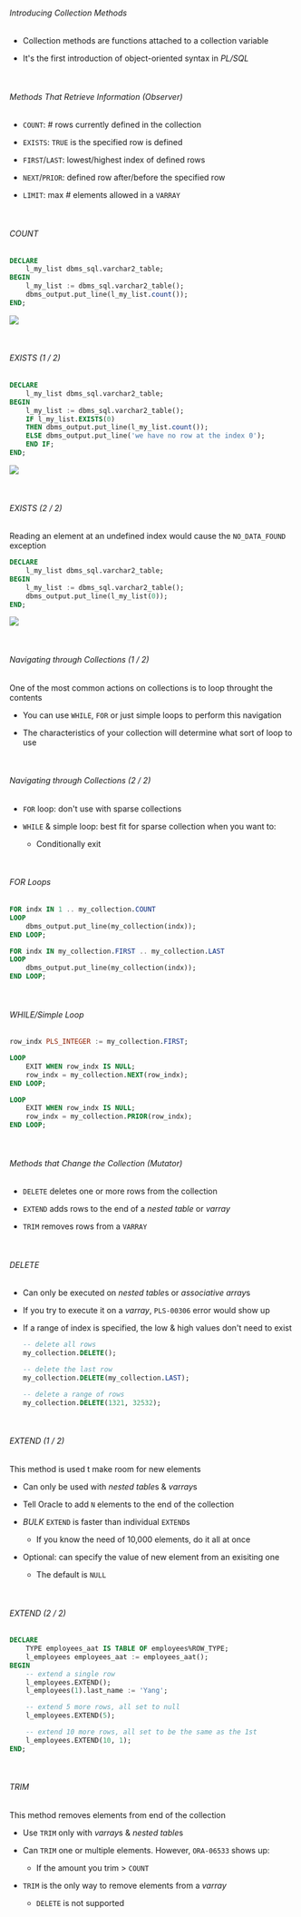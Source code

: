 ###### Introducing Collection Methods

- Collection methods are functions attached to a collection variable

- It's the first introduction of object-oriented syntax in *PL/SQL*

    

###### Methods That Retrieve Information (Observer)

- `COUNT`: # rows currently defined in the collection

- `EXISTS`: `TRUE` is the specified row is defined

- `FIRST`/`LAST`: lowest/highest index of defined rows

- `NEXT`/`PRIOR`: defined row after/before the specified row

- `LIMIT`: max # elements allowed in a `VARRAY`

    

###### COUNT

```sql
DECLARE
    l_my_list dbms_sql.varchar2_table;
BEGIN
    l_my_list := dbms_sql.varchar2_table();
    dbms_output.put_line(l_my_list.count());
END;
```

![](C:\Users\yangs\AppData\Roaming\marktext\images\2023-12-23-08-07-45-image.png)

    

###### EXISTS (1 / 2)

```sql
DECLARE
    l_my_list dbms_sql.varchar2_table;
BEGIN
    l_my_list := dbms_sql.varchar2_table();
    IF l_my_list.EXISTS(0)
    THEN dbms_output.put_line(l_my_list.count());
    ELSE dbms_output.put_line('we have no row at the index 0');
    END IF;
END;
```

![](C:\Users\yangs\AppData\Roaming\marktext\images\2023-12-23-08-09-45-image.png)

    

###### EXISTS (2 / 2)

Reading an element at an undefined index would cause the `NO_DATA_FOUND` exception

```sql
DECLARE
    l_my_list dbms_sql.varchar2_table;
BEGIN
    l_my_list := dbms_sql.varchar2_table();
    dbms_output.put_line(l_my_list(0));
END;
```

![](C:\Users\yangs\AppData\Roaming\marktext\images\2023-12-23-08-17-23-image.png)

    

###### Navigating through Collections (1 / 2)

One of the most common actions on collections is to loop throught the contents

- You can use `WHILE`, `FOR` or just simple loops to perform this navigation

- The characteristics of your collection will determine what sort of loop to use

    

###### Navigating through Collections (2 / 2)

- `FOR` loop: don't use with sparse collections

- `WHILE` & simple loop: best fit for sparse collection when you want to:
  
  - Conditionally exit

    

###### FOR Loops

```sql
FOR indx IN 1 .. my_collection.COUNT
LOOP
    dbms_output.put_line(my_collection(indx));
END LOOP;
```

```sql
FOR indx IN my_collection.FIRST .. my_collection.LAST
LOOP
    dbms_output.put_line(my_collection(indx));
END LOOP;
```

    

###### WHILE/Simple Loop

```sql
row_indx PLS_INTEGER := my_collection.FIRST;
```

```sql
LOOP
    EXIT WHEN row_indx IS NULL;
    row_indx = my_collection.NEXT(row_indx);
END LOOP;
```

```sql
LOOP
    EXIT WHEN row_indx IS NULL;
    row_indx = my_collection.PRIOR(row_indx);
END LOOP;
```

    

###### Methods that Change the Collection (Mutator)

- `DELETE` deletes one or more rows from the collection

- `EXTEND` adds rows to the end of a *nested table* or *varray*

- `TRIM` removes rows from a `VARRAY`

    

###### DELETE

- Can only be executed on *nested table*s or *associative array*s

- If you try to execute it on a *varray*, `PLS-00306` error would show up

- If a range of index is specified, the low & high values don't need to exist
  
  ```sql
  -- delete all rows
  my_collection.DELETE();
  ```
  
  ```sql
  -- delete the last row
  my_collection.DELETE(my_collection.LAST);
  ```
  
  ```sql
  -- delete a range of rows
  my_collection.DELETE(1321, 32532);
  ```

    

###### EXTEND (1 / 2)

This method is used t make room for new elements

- Can only be used with *nested table*s & *varray*s

- Tell Oracle to add `N` elements to the end of the collection

- *BULK* `EXTEND` is faster than individual `EXTEND`s
  
  - If you know the need of 10,000 elements, do it all at once

- Optional: can specify the value of new element from an exisiting one
  
  - The default is `NULL`

    

###### EXTEND (2 / 2)

```sql
DECLARE
    TYPE employees_aat IS TABLE OF employees%ROW_TYPE;
    l_employees employees_aat := employees_aat();
BEGIN
    -- extend a single row
    l_employees.EXTEND();
    l_employees(1).last_name := 'Yang';

    -- extend 5 more rows, all set to null
    l_employees.EXTEND(5);

    -- extend 10 more rows, all set to be the same as the 1st
    l_employees.EXTEND(10, 1);
END;
```

    

###### TRIM

This method removes elements from end of the collection

- Use `TRIM` only with *varray*s & *nested table*s

- Can `TRIM` one or multiple elements. However, `ORA-06533` shows up: 
  
  - If the amount you trim > `COUNT`

- `TRIM` is the only way to remove elements from a *varray*
  
  - `DELETE` is not supported

    

###### 
